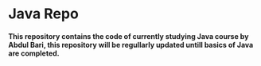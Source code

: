 # Java Repo

#### This repository contains the code of currently studying Java course by Abdul Bari, this repository will be regullarly updated untill basics of Java are completed.